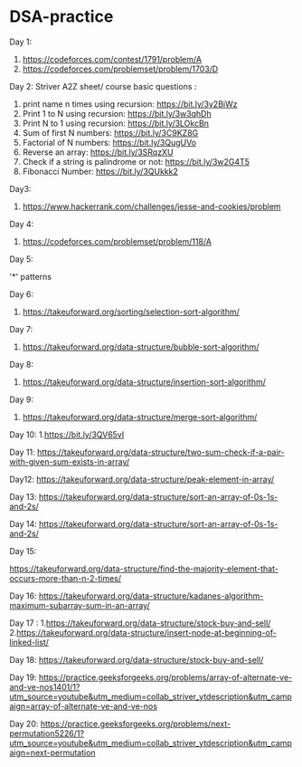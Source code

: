 # DSA-practice
Day 1: 
1. https://codeforces.com/contest/1791/problem/A
2. https://codeforces.com/problemset/problem/1703/D

Day 2:
Striver A2Z sheet/ course basic questions :
1. print name n times using recursion: https://bit.ly/3y2BiWz
2. Print 1 to N using recursion: https://bit.ly/3w3qhDh
3. Print N to 1 using recursion: https://bit.ly/3LOkcBn
4. Sum of first N numbers: https://bit.ly/3C9KZ8G
5. Factorial of N numbers: https://bit.ly/3QugUVo
6. Reverse an array: https://bit.ly/3SRqzXU
7. Check if a string is palindrome or not: https://bit.ly/3w2G4T5
8. Fibonacci Number: https://bit.ly/3QUkkk2

Day3:
1. https://www.hackerrank.com/challenges/jesse-and-cookies/problem

Day 4:
1. https://codeforces.com/problemset/problem/118/A

Day 5:

'*' patterns

Day 6:
1. https://takeuforward.org/sorting/selection-sort-algorithm/

Day 7:
1. https://takeuforward.org/data-structure/bubble-sort-algorithm/

Day 8:
1. https://takeuforward.org/data-structure/insertion-sort-algorithm/

Day 9:
1. https://takeuforward.org/data-structure/merge-sort-algorithm/

Day 10:
1.https://bit.ly/3QV65vI
 
Day 11:
https://takeuforward.org/data-structure/two-sum-check-if-a-pair-with-given-sum-exists-in-array/

Day12:
https://takeuforward.org/data-structure/peak-element-in-array/

Day 13:
https://takeuforward.org/data-structure/sort-an-array-of-0s-1s-and-2s/

Day 14:
https://takeuforward.org/data-structure/sort-an-array-of-0s-1s-and-2s/

Day 15:

https://takeuforward.org/data-structure/find-the-majority-element-that-occurs-more-than-n-2-times/

Day 16:
https://takeuforward.org/data-structure/kadanes-algorithm-maximum-subarray-sum-in-an-array/

Day 17 :
1.https://takeuforward.org/data-structure/stock-buy-and-sell/
2.https://takeuforward.org/data-structure/insert-node-at-beginning-of-linked-list/

Day 18:
https://takeuforward.org/data-structure/stock-buy-and-sell/

Day 19:
https://practice.geeksforgeeks.org/problems/array-of-alternate-ve-and-ve-nos1401/1?utm_source=youtube&utm_medium=collab_striver_ytdescription&utm_campaign=array-of-alternate-ve-and-ve-nos

Day 20:
https://practice.geeksforgeeks.org/problems/next-permutation5226/1?utm_source=youtube&utm_medium=collab_striver_ytdescription&utm_campaign=next-permutation



